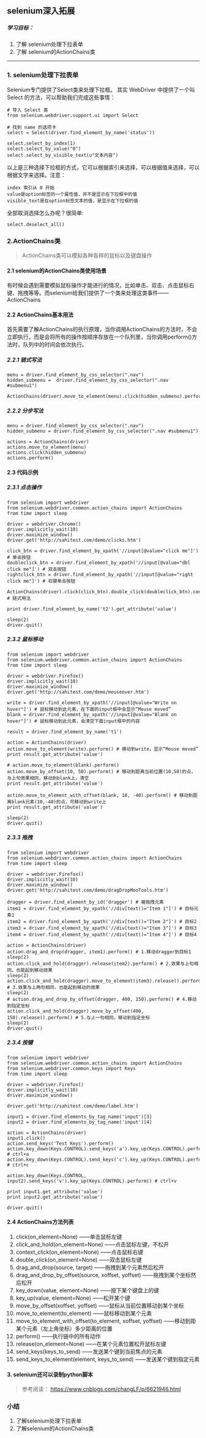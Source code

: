 ## selenium深入拓展
##### 学习目标：
1. 了解 selenium处理下拉表单
2. 了解 selenium的ActionChains类
_________________

### 1. selenium处理下拉表单
Selenium专门提供了Select类来处理下拉框。 其实 WebDriver 中提供了一个叫 Select 的方法，可以帮助我们完成这些事情：
```
# 导入 Select 类
from selenium.webdriver.support.ui import Select

# 找到 name 的选项卡
select = Select(driver.find_element_by_name('status'))

select.select_by_index(1)
select.select_by_value("0")
select.select_by_visible_text(u"文本内容")
```

以上是三种选择下拉框的方式，它可以根据索引来选择，可以根据值来选择，可以根据文字来选择。注意：

    index 索引从 0 开始
    value是option标签的一个属性值，并不是显示在下拉框中的值
    visible_text是在option标签文本的值，是显示在下拉框的值

全部取消选择怎么办呢？很简单:
```
select.deselect_all()
```

### 2.ActionChains类
> ActionChains类可以模拟各种各样的鼠标以及键盘操作

#### 2.1 selenium的ActionChains类使用场景
有时候会遇到需要模拟鼠标操作才能进行的情况，比如单击、双击、点击鼠标右键、拖拽等等。而selenium给我们提供了一个类来处理这类事件——ActionChains

#### 2.2 ActionChains基本用法

首先需要了解ActionChains的执行原理，当你调用ActionChains的方法时，不会立即执行，而是会将所有的操作按顺序存放在一个队列里，当你调用perform()方法时，队列中的时间会依次执行。

##### 2.2.1 链式写法

```
menu = driver.find_element_by_css_selector(".nav")
hidden_submenu =  driver.find_element_by_css_selector(".nav #submenu1")
 
ActionChains(driver).move_to_element(menu).click(hidden_submenu).perform()
```

##### 2.2.2 分步写法
```
menu = driver.find_element_by_css_selector(".nav")
hidden_submenu = driver.find_element_by_css_selector(".nav #submenu1")
 
actions = ActionChains(driver)
actions.move_to_element(menu)
actions.click(hidden_submenu)
actions.perform()
```

#### 2.3 代码示例

##### 2.3.1 点击操作
```
from selenium import webdriver
from selenium.webdriver.common.action_chains import ActionChains
from time import sleep
 
driver = webdriver.Chrome()
driver.implicitly_wait(10)
driver.maximize_window()
driver.get('http://sahitest.com/demo/clicks.htm')
 
click_btn = driver.find_element_by_xpath('//input[@value="click me"]') # 单击按钮
doubleclick_btn = driver.find_element_by_xpath('//input[@value="dbl click me"]') # 双击按钮
rightclick_btn = driver.find_element_by_xpath('//input[@value="right click me"]') # 右键单击按钮
 
ActionChains(driver).click(click_btn).double_click(doubleclick_btn).context_click(rightclick_btn).perform() # 链式用法
 
print driver.find_element_by_name('t2').get_attribute('value')
 
sleep(2)
driver.quit()
```

##### 2.3.2 鼠标移动
```
from selenium import webdriver
from selenium.webdriver.common.action_chains import ActionChains
from time import sleep
 
driver = webdriver.Firefox()
driver.implicitly_wait(10)
driver.maximize_window()
driver.get('http://sahitest.com/demo/mouseover.htm')
 
write = driver.find_element_by_xpath('//input[@value="Write on hover"]') # 鼠标移动到此元素，在下面的input框中会显示“Mouse moved”
blank = driver.find_element_by_xpath('//input[@value="Blank on hover"]') # 鼠标移动到此元素，会清空下面input框中的内容
 
result = driver.find_element_by_name('t1')
 
action = ActionChains(driver)
action.move_to_element(write).perform() # 移动到write，显示“Mouse moved”
print result.get_attribute('value')
 
# action.move_to_element(blank).perform()
action.move_by_offset(10, 50).perform() # 移动到距离当前位置(10,50)的点，与上句效果相同，移动到blank上，清空
print result.get_attribute('value')
 
action.move_to_element_with_offset(blank, 10, -40).perform() # 移动到距离blank元素(10,-40)的点，可移动到write上
print result.get_attribute('value')
 
sleep(2)
driver.quit()
```

##### 2.3.3 拖拽
```
from selenium import webdriver
from selenium.webdriver.common.action_chains import ActionChains
from time import sleep
 
driver = webdriver.Firefox()
driver.implicitly_wait(10)
driver.maximize_window()
driver.get('http://sahitest.com/demo/dragDropMooTools.htm')
 
dragger = driver.find_element_by_id('dragger') # 被拖拽元素
item1 = driver.find_element_by_xpath('//div[text()="Item 1"]') # 目标元素1
item2 = driver.find_element_by_xpath('//div[text()="Item 2"]') # 目标2
item3 = driver.find_element_by_xpath('//div[text()="Item 3"]') # 目标3
item4 = driver.find_element_by_xpath('//div[text()="Item 4"]') # 目标4
 
action = ActionChains(driver)
action.drag_and_drop(dragger, item1).perform() # 1.移动dragger到目标1
sleep(2)
action.click_and_hold(dragger).release(item2).perform() # 2.效果与上句相同，也能起到移动效果
sleep(2)
action.click_and_hold(dragger).move_to_element(item3).release().perform() # 3.效果与上两句相同，也能起到移动的效果
sleep(2)
# action.drag_and_drop_by_offset(dragger, 400, 150).perform() # 4.移动到指定坐标
action.click_and_hold(dragger).move_by_offset(400, 150).release().perform() # 5.与上一句相同，移动到指定坐标
sleep(2)
driver.quit()
```

##### 2.3.4 按键
```
from selenium import webdriver
from selenium.webdriver.common.action_chains import ActionChains
from selenium.webdriver.common.keys import Keys
from time import sleep
 
driver = webdriver.Firefox()
driver.implicitly_wait(10)
driver.maximize_window()
 
driver.get('http://sahitest.com/demo/label.htm')
 
input1 = driver.find_elements_by_tag_name('input')[3]
input2 = driver.find_elements_by_tag_name('input')[4]
 
action = ActionChains(driver)
input1.click()
action.send_keys('Test Keys').perform()
action.key_down(Keys.CONTROL).send_keys('a').key_up(Keys.CONTROL).perform() # ctrl+a
action.key_down(Keys.CONTROL).send_keys('c').key_up(Keys.CONTROL).perform() # ctrl+c
 
action.key_down(Keys.CONTROL, input2).send_keys('v').key_up(Keys.CONTROL).perform() # ctrl+v
 
print input1.get_attribute('value')
print input2.get_attribute('value')
 
driver.quit()
```

#### 2.4 ActionChains方法列表

1. click(on_element=None) ——单击鼠标左键
2. click_and_hold(on_element=None) ——点击鼠标左键，不松开
3. context_click(on_element=None) ——点击鼠标右键
4. double_click(on_element=None) ——双击鼠标左键
5. drag_and_drop(source, target) ——拖拽到某个元素然后松开
6. drag_and_drop_by_offset(source, xoffset, yoffset) ——拖拽到某个坐标然后松开
7. key_down(value, element=None) ——按下某个键盘上的键
8. key_up(value, element=None) ——松开某个键
9. move_by_offset(xoffset, yoffset) ——鼠标从当前位置移动到某个坐标
10. move_to_element(to_element) ——鼠标移动到某个元素
11. move_to_element_with_offset(to_element, xoffset, yoffset) ——移动到距某个元素（左上角坐标）多少距离的位置
12. perform() ——执行链中的所有动作
13. release(on_element=None) ——在某个元素位置松开鼠标左键
14. send_keys(keys_to_send) ——发送某个键到当前焦点的元素
15. send_keys_to_element(element, keys_to_send) ——发送某个键到指定元素 


#### 3. selenium还可以录制python脚本
> 参考阅读：
> https://www.cnblogs.com/changLF/p/6621946.html

### 小结
1. 了解selenium处理下拉表单
2. 了解selenium的ActionChains类